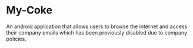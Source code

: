 # My-Coke

An android application that allows users to browse the internet and access their company emails which has been previously disabled due to company policies. 

